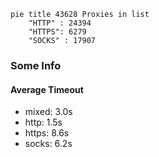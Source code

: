 
```mermaid
pie title 43628 Proxies in list
    "HTTP" : 24394
    "HTTPS": 6279
    "SOCKS" : 17907
```

### Some Info
#### Average Timeout

- mixed: 3.0s
- http: 1.5s
- https: 8.6s
- socks: 6.2s